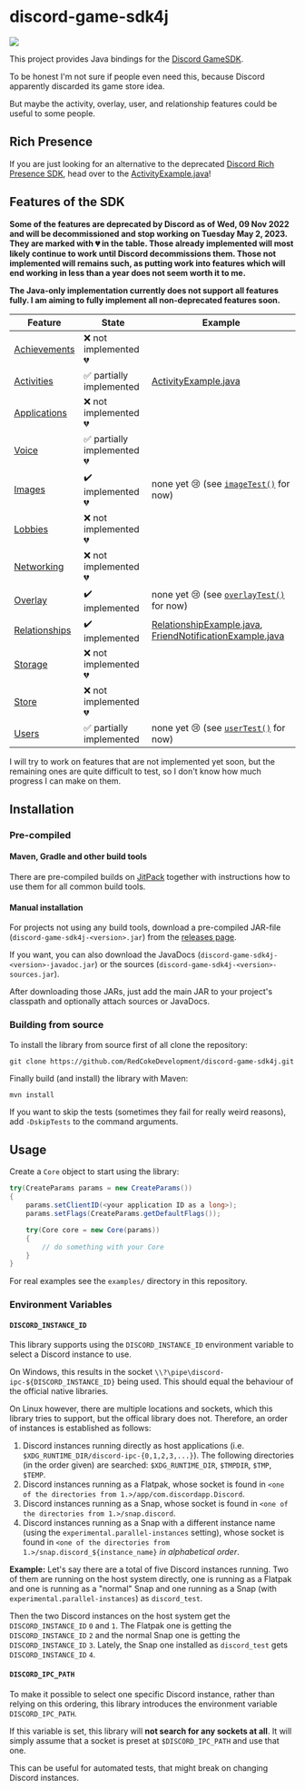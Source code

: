 # discord-game-sdk4j

[![](https://jitpack.io/v/RedCokeDevelopment/discord-game-sdk4j.svg)](https://jitpack.io/#RedCokeDevelopment/discord-game-sdk4j)

This project provides Java bindings for the
[Discord GameSDK](https://discordapp.com/developers/docs/game-sdk/sdk-starter-guide).

To be honest I'm not sure if people even need this, because Discord apparently discarded its game store idea.

But maybe the activity, overlay, user, and relationship features could be useful to some people.

## Rich Presence

If you are just looking for an alternative to the deprecated [Discord Rich Presence SDK](https://discord.com/developers/docs/rich-presence/how-to),
head over to the [ActivityExample.java](examples/ActivityExample.java)!

## Features of the SDK

**Some of the features are deprecated by Discord as of Wed, 09 Nov 2022 and will be decommissioned and stop working on Tuesday May 2, 2023.
They are marked with :broken_heart: in the table.
Those already implemented will most likely continue to work until Discord decommissions them.
Those not implemented will remains such, as putting work into features which will end working in less than a year does not seem worth it to me.**

**The Java-only implementation currently does not support all features fully.
I am aiming to fully implement all non-deprecated features soon.**

| Feature                                                                     | State                                                   | Example                                                                                                                                  |
|-----------------------------------------------------------------------------|---------------------------------------------------------|------------------------------------------------------------------------------------------------------------------------------------------|
| [Achievements](https://discord.com/developers/docs/game-sdk/achievements)   | :x: not implemented :broken_heart:                      |                                                                                                                                          |
| [Activities](https://discord.com/developers/docs/game-sdk/activities)       | :white_check_mark: partially implemented                | [ActivityExample.java](examples/ActivityExample.java)                                                                                    |
| [Applications](https://discord.com/developers/docs/game-sdk/applications)   | :x: not implemented :broken_heart:                      |                                                                                                                                          |
| [Voice](https://discord.com/developers/docs/game-sdk/discord-voice)         | :white_check_mark: partially implemented :broken_heart: |                                                                                                                                          |
| [Images](https://discord.com/developers/docs/game-sdk/images)               | :heavy_check_mark: implemented :broken_heart:           | none yet :cry: (see [``imageTest()``](src/test/java/de/jcm/discordgamesdk/DiscordTest.java#L417) for now)                                |
| [Lobbies](https://discord.com/developers/docs/game-sdk/lobbies)             | :x: not implemented :broken_heart:                      |                                                                                                                                          |
| [Networking](https://discord.com/developers/docs/game-sdk/networking)       | :x: not implemented :broken_heart:                      |                                                                                                                                          |
| [Overlay](https://discord.com/developers/docs/game-sdk/overlay)             | :heavy_check_mark: implemented                          | none yet :cry: (see [``overlayTest()``](src/test/java/de/jcm/discordgamesdk/DiscordTest.java#L289) for now)                              |
| [Relationships](https://discord.com/developers/docs/game-sdk/relationships) | :heavy_check_mark: implemented                          | [RelationshipExample.java](examples/RelationshipExample.java), [FriendNotificationExample.java](examples/FriendNotificationExample.java) |
| [Storage](https://discord.com/developers/docs/game-sdk/storage)             | :x: not implemented :broken_heart:                      |                                                                                                                                          |
| [Store](https://discord.com/developers/docs/game-sdk/store)                 | :x: not implemented :broken_heart:                      |                                                                                                                                          |
| [Users](https://discord.com/developers/docs/game-sdk/users)                 | :white_check_mark: partially implemented                | none yet :cry: (see [``userTest()``](src/test/java/de/jcm/discordgamesdk/DiscordTest.java#L216) for now)                                 |

I will try to work on features that are not implemented yet soon,
but the remaining ones are quite difficult to test,
so I don't know how much progress I can make on them.

## Installation

### Pre-compiled

#### Maven, Gradle and other build tools

There are pre-compiled builds on [JitPack](https://jitpack.io/#JnCrMx/discord-game-sdk4j)
together with instructions how to use them for all common build tools.

#### Manual installation

For projects not using any build tools, download a pre-compiled JAR-file (``discord-game-sdk4j-<version>.jar``)
from the [releases page](https://github.com/JnCrMx/discord-game-sdk4j/releases).

If you want, you can also download the JavaDocs (``discord-game-sdk4j-<version>-javadoc.jar``) or
the sources (``discord-game-sdk4j-<version>-sources.jar``).

After downloading those JARs, just add the main JAR to your project's classpath and optionally
attach sources or JavaDocs.

### Building from source

To install the library from source first of all clone the repository:
```shell script
git clone https://github.com/RedCokeDevelopment/discord-game-sdk4j.git
```

Finally build (and install) the library with Maven:
````shell script
mvn install
````

If you want to skip the tests (sometimes they fail for really weird reasons), add ``-DskipTests`` to the command arguments.

## Usage

Create a ``Core`` object to start using the library:
````java
try(CreateParams params = new CreateParams())
{
    params.setClientID(<your application ID as a long>);
    params.setFlags(CreateParams.getDefaultFlags());

    try(Core core = new Core(params))
    {
        // do something with your Core
    }
}
````

For real examples see the ``examples/`` directory in this repository.

### Environment Variables

#### `DISCORD_INSTANCE_ID`

This library supports using the `DISCORD_INSTANCE_ID` environment variable to select a Discord instance to use.

On Windows, this results in the socket `\\?\pipe\discord-ipc-${DISCORD_INSTANCE_ID}` being used.
This should equal the behaviour of the official native libraries.

On Linux however, there are multiple locations and sockets, which this library tries to support, but the offical
library does not.
Therefore, an order of instances is established as follows:
1. Discord instances running directly as host applications (i.e. `$XDG_RUNTIME_DIR/discord-ipc-{0,1,2,3,...}`).
   The following directories (in the order given) are searched: `$XDG_RUNTIME_DIR`, `$TMPDIR`, `$TMP`, `$TEMP`.
2. Discord instances running as a Flatpak, whose socket is found in
   `<one of the directories from 1.>/app/com.discordapp.Discord`.
3. Discord instances running as a Snap, whose socket is found in
   `<one of the directories from 1.>/snap.discord`.
4. Discord instances running as a Snap with a different instance name (using the `experimental.parallel-instances` setting),
   whose socket is found in `<one of the directories from 1.>/snap.discord_${instance_name}` *in alphabetical order*.

**Example:**
Let's say there are a total of five Discord instances running.
Two of them are running on the host system directly, one is running as a Flatpak and one is running as a "normal"
Snap and one running as a Snap (with `experimental.parallel-instances`) as `discord_test`.

Then the two Discord instances on the host system get the `DISCORD_INSTANCE_ID` `0` and `1`.
The Flatpak one is getting the `DISCORD_INSTANCE_ID` `2` and the normal Snap one is getting the `DISCORD_INSTANCE_ID` `3`.
Lately, the Snap one installed as `discord_test` gets `DISCORD_INSTANCE_ID` `4`.

#### `DISCORD_IPC_PATH`

To make it possible to select one specific Discord instance, rather than relying on this ordering,
this library introduces the environment variable `DISCORD_IPC_PATH`.

If this variable is set, this library will **not search for any sockets at all**.
It will simply assume that a socket is preset at `$DISCORD_IPC_PATH` and use that one.

This can be useful for automated tests, that might break on changing Discord instances.
